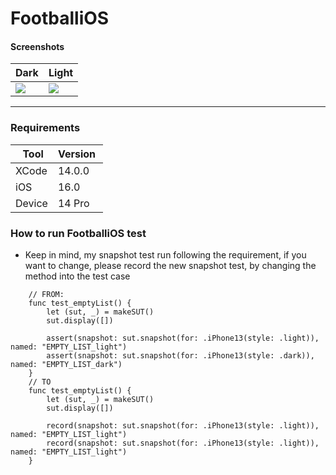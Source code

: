 # FootballiOS

#### Screenshots

Dark | Light
--- | ---
![](../Sources/dark_mode.gif) | ![](../Sources/light_mode.gif)

---

### Requirements
 Tool | Version 
--- | ---
XCode | 14.0.0
iOS | 16.0
Device | 14 Pro

### How to run FootballiOS test
- Keep in mind, my snapshot test run following the requirement, if you want to change, please record the new snapshot test, by changing the method into the test case
```
    // FROM:
    func test_emptyList() {
        let (sut, _) = makeSUT()
        sut.display([])

        assert(snapshot: sut.snapshot(for: .iPhone13(style: .light)), named: "EMPTY_LIST_light")
        assert(snapshot: sut.snapshot(for: .iPhone13(style: .dark)), named: "EMPTY_LIST_dark")
    }
    // TO
    func test_emptyList() {
        let (sut, _) = makeSUT()
        sut.display([])

        record(snapshot: sut.snapshot(for: .iPhone13(style: .light)), named: "EMPTY_LIST_light")
        record(snapshot: sut.snapshot(for: .iPhone13(style: .light)), named: "EMPTY_LIST_light")
    }
```
